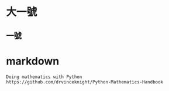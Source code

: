 # 大一號

## 一號

# markdown

```
Doing mathematics with Python
https://github.com/drvinceknight/Python-Mathematics-Handbook
```
